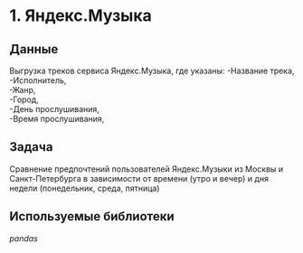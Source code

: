 # 1. Яндекс.Музыка


## Данные

Выгрузка треков сервиса Яндекс.Музыка, где указаны:
 -Название трека,  
 -Исполнитель,  
 -Жанр,  
 -Город,  
 -День прослушивания,  
 -Время прослушивания,  

## Задача

Сравнение предпочтений пользователей Яндекс.Музыки из Москвы и Санкт-Петербурга в зависимости от времени (утро и вечер) и дня недели (понедельник, среда, пятница)


## Используемые библиотеки
*pandas*
